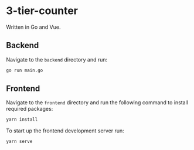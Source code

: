 # 3-tier-counter

Written in Go and Vue.

## Backend

Navigate to the `backend` directory and run:

```bash
go run main.go
```

## Frontend

Navigate to the `frontend` directory and run the following command to install required packages:
```bash
yarn install 
```

To start up the frontend development server run:
```bash
yarn serve
```
